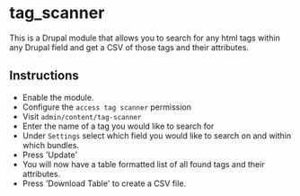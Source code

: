 # tag_scanner

This is a Drupal module that allows you to search for any html tags within any Drupal field and get a CSV of those tags and their attributes.



## Instructions

- Enable the module.
- Configure the `access tag scanner` permission
- Visit `admin/content/tag-scanner`
- Enter the name of a tag you would like to search for
- Under `Settings` select which field you would like to search on and within which bundles.
- Press 'Update'
- You will now have a table formatted list of all found tags and their attributes.
- Press 'Download Table' to create a CSV file.
